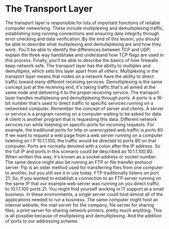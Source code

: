 # The Transport Layer

The transport layer is responsible for lots of important functions of reliable computer networking. These include multiplexing and demultiplexing traffic, establishing long running connections and ensuring data integrity through error checking and data verification. By the end of this lesson, you should be able to describe what multiplexing and demultiplexing are and how they work. You'll be able to identify the differences between TCP and UDP, explain the three way handshake and understand how TCP flags are used in this process. Finally, you'll be able to describe the basics of how firewalls keep network safe. The transport layer has the ability to multiplex and demultiplex, which sets this layer apart from all others. Multiplexing in the transport layer means that nodes on a network have the ability to direct traffic toward many different receiving services. Demultiplexing is the same concept just at the receiving end, it's taking traffic that's all aimed at the same node and delivering it to the proper receiving service. The transport layer handles multiplexing and demultiplexing through ports. A ports is a 16-bit number that's used to direct traffic to specific services running on a networked computer. Remember the concept of server and clients. A server or service is a program running on a computer waiting to be asked for data. A client is another program that is requesting this data. Different network services run while listening on specific ports for incoming requests. For example, the traditional ports for http or unencrypted web traffic is ports 80. If we want to request a web page from a web server running on a computer listening on I P 10.1.1.100, the traffic would be directed to ports 80 on that computer. Ports are normally denoted with a colon after the IP address. So the full IP and ports in this scenario could be described as 10.1.1.100:80. When written this way, it's known as a socket address or socket number. The same device might also be running an FTP or file transfer protocol server. Ftp is an older method used for transferring files from one computer to another, but you still see it in use today. FTP traditionally listens on port 21. So, if you wanted to establish a connection to an FTP server running on the same IP that our example web server was running on you direct traffic to 10.1.1.100 ports 21. You might find yourself working in IT support at a small business. In these environments, a single server could host almost all of the applications needed to run a business. The same computer might host an internal website, the mail server for the company, file server for sharing files, a print server for sharing network printers, pretty much anything. This is all possible because of multiplexing and demultiplexing. And the addition of ports to our addressing scheme.
